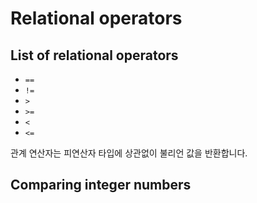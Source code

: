 # Relational operators

## List of relational operators

- `==`
- `!=`
- `>` 
- `>=`
- `<`
- `<=`

관계 연산자는 피연산자 타입에  상관없이 불리언 값을 반환합니다.



## Comparing integer numbers

